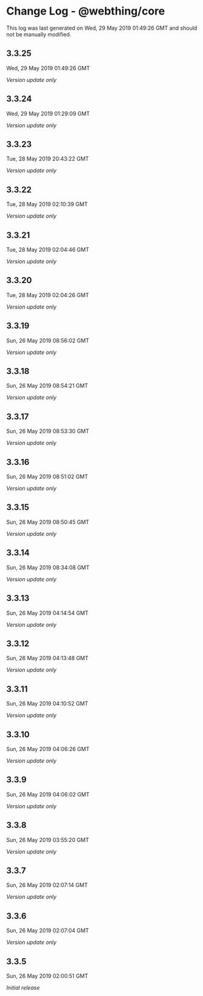 # Change Log - @webthing/core

This log was last generated on Wed, 29 May 2019 01:49:26 GMT and should not be manually modified.

## 3.3.25
Wed, 29 May 2019 01:49:26 GMT

*Version update only*

## 3.3.24
Wed, 29 May 2019 01:29:09 GMT

*Version update only*

## 3.3.23
Tue, 28 May 2019 20:43:22 GMT

*Version update only*

## 3.3.22
Tue, 28 May 2019 02:10:39 GMT

*Version update only*

## 3.3.21
Tue, 28 May 2019 02:04:46 GMT

*Version update only*

## 3.3.20
Tue, 28 May 2019 02:04:26 GMT

*Version update only*

## 3.3.19
Sun, 26 May 2019 08:56:02 GMT

*Version update only*

## 3.3.18
Sun, 26 May 2019 08:54:21 GMT

*Version update only*

## 3.3.17
Sun, 26 May 2019 08:53:30 GMT

*Version update only*

## 3.3.16
Sun, 26 May 2019 08:51:02 GMT

*Version update only*

## 3.3.15
Sun, 26 May 2019 08:50:45 GMT

*Version update only*

## 3.3.14
Sun, 26 May 2019 08:34:08 GMT

*Version update only*

## 3.3.13
Sun, 26 May 2019 04:14:54 GMT

*Version update only*

## 3.3.12
Sun, 26 May 2019 04:13:48 GMT

*Version update only*

## 3.3.11
Sun, 26 May 2019 04:10:52 GMT

*Version update only*

## 3.3.10
Sun, 26 May 2019 04:06:26 GMT

*Version update only*

## 3.3.9
Sun, 26 May 2019 04:06:02 GMT

*Version update only*

## 3.3.8
Sun, 26 May 2019 03:55:20 GMT

*Version update only*

## 3.3.7
Sun, 26 May 2019 02:07:14 GMT

*Version update only*

## 3.3.6
Sun, 26 May 2019 02:07:04 GMT

*Version update only*

## 3.3.5
Sun, 26 May 2019 02:00:51 GMT

*Initial release*

